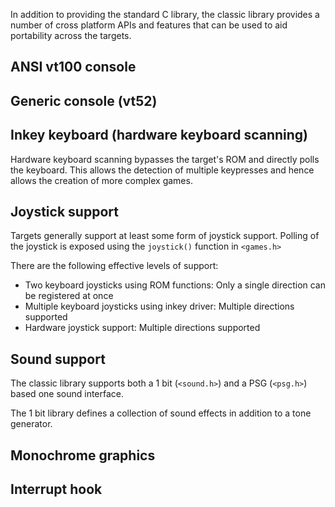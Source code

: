 In addition to providing the standard C library, the classic library provides a number of cross platform APIs and features that can be used to aid portability across the targets.


## ANSI vt100 console

## Generic console (vt52)

## Inkey keyboard (hardware keyboard scanning)

Hardware keyboard scanning bypasses the target's ROM and directly polls the keyboard. This allows the detection of multiple keypresses and hence allows the creation of more complex games.

## Joystick support

Targets generally support at least some form of joystick support. Polling of the joystick is exposed using the `joystick()` function in `<games.h>`

There are the following effective levels of support:

* Two keyboard joysticks using ROM functions: Only a single direction can be registered at once
* Multiple keyboard joysticks using inkey driver: Multiple directions supported
* Hardware joystick support: Multiple directions supported

## Sound support

The classic library supports both a 1 bit (`<sound.h>`) and a PSG (`<psg.h>`) based one sound interface. 

The 1 bit library defines a collection of sound effects in addition to a tone generator.

## Monochrome graphics



## Interrupt hook